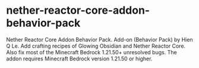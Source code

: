 # nether-reactor-core-addon-behavior-pack
Nether Reactor Core Addon Behavior Pack.
Add-on (Behavior Pack) by Hien Q Le.
Add crafting recipes of Glowing Obsidian and Nether Reactor Core.
Also fix most of the Minecraft Bedrock 1.21.50+ unresolved bugs.
The addon requires Minecraft Bedrock version 1.21.50 or higher.
